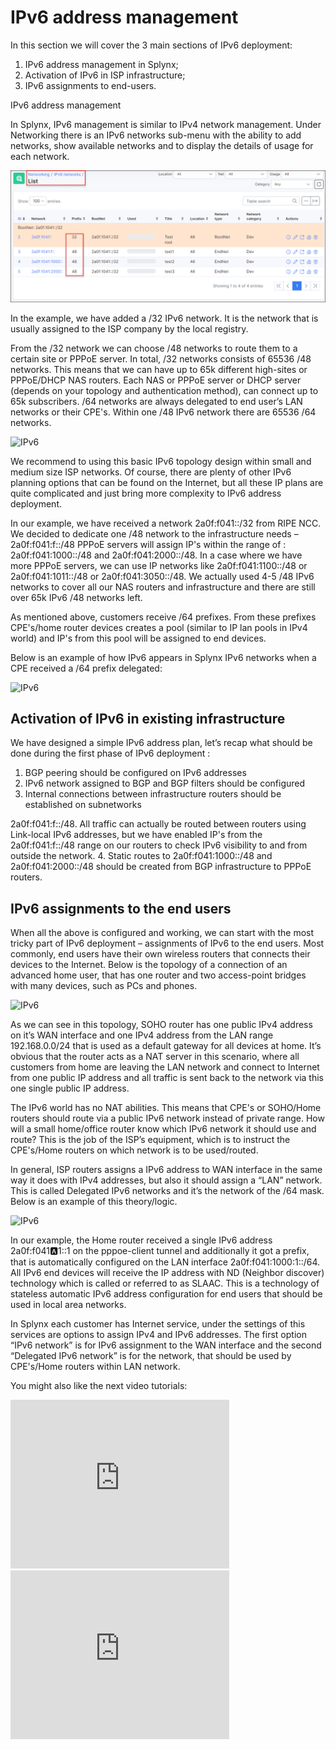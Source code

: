 IPv6 address management
======================

In this section we will cover the 3 main sections of IPv6 deployment:

1. IPv6 address management in Splynx;
2. Activation of IPv6 in ISP infrastructure;
3. IPv6 assignments to end-users.

IPv6 address management

In Splynx, IPv6 management is similar to IPv4 network management. Under Networking there is an IPv6 networks sub-menu with the ability to add networks, show available networks and to display the details of usage for each network.

![IPv6](IPv61.png)


In the example, we have added a /32 IPv6 network. It is the network that is usually assigned to the ISP company by the local registry.

From the /32 network we can choose /48 networks to route them to a certain site or PPPoE server. In total, /32 networks consists of 65536 /48 networks. This means that we can have up to 65k different high-sites or PPPoE/DHCP NAS routers. Each NAS or PPPoE server or DHCP server (depends on your topology and authentication method), can connect up to 65k subscribers. /64 networks are always delegated to end user’s LAN networks or their CPE's. Within one /48 IPv6 network there are 65536 /64 networks.

![IPv6](IPv62.png)

We recommend to using this basic IPv6 topology design within small and medium size ISP networks. Of course, there are plenty of other IPv6 planning options that can be found on the Internet, but all these IP plans are quite complicated and just bring more complexity to IPv6 address deployment.

In our example, we have received a network 2a0f:f041::/32 from RIPE NCC.
We decided to dedicate one /48 network to the infrastructure needs – 2a0f:f041:f::/48
PPPoE servers will assign IP's within the range of : 2a0f:f041:1000::/48 and 2a0f:f041:2000::/48.
In a case where we have more PPPoE servers, we can use IP networks like 2a0f:f041:1100::/48 or 2a0f:f041:1011::/48 or 2a0f:f041:3050::/48. We actually  used 4-5 /48 IPv6 networks to cover all our NAS routers and infrastructure and there are still over 65k IPv6 /48 networks left.

As mentioned above, customers receive /64 prefixes. From these prefixes CPE's/home router devices creates a pool (similar to IP lan pools in IPv4 world) and IP's from this pool will be assigned to end devices.

Below is an example of how IPv6 appears in Splynx IPv6 networks when a CPE received a /64 prefix delegated:

![IPv6](IPv62.png)

## Activation of IPv6 in existing infrastructure

We have designed a simple IPv6 address plan, let’s recap what should be done during the first phase of IPv6 deployment :
1. BGP peering should be configured on IPv6 addresses
2. IPv6 network assigned to BGP and BGP filters should be configured
3. Internal connections between infrastructure routers should be established on subnetworks

2a0f:f041:f::/48. All traffic can actually be routed between routers using Link-local IPv6 addresses, but we have enabled IP's from the 2a0f:f041:f::/48 range on our routers to check IPv6 visibility to and from outside the network.
4. Static routes to 2a0f:f041:1000::/48 and 2a0f:f041:2000::/48 should be created from BGP infrastructure to PPPoE routers.

## IPv6 assignments to the end users

When all the above is configured and working, we can start with the most tricky part of IPv6 deployment – assignments of IPv6 to the end users.
Most commonly, end users have their own wireless routers that connects their devices to the Internet.
Below is the topology of a connection of an advanced home user, that has one router and two access-point bridges with many devices, such as PCs and phones.

![IPv6](ipv64.png)

As we can see in this topology, SOHO router has one public IPv4 address on it’s WAN interface and one IPv4 address from the LAN range 192.168.0.0/24 that is used as a default gateway for all devices at home. It’s obvious that the router acts as a NAT server in this scenario, where all customers from home are leaving the LAN network and connect to Internet from one public IP address and all traffic is sent back to the network via this one single public IP address.

The IPv6 world has no NAT abilities. This means that CPE's or SOHO/Home routers should route via a public IPv6 network instead of private range. How will a small home/office router know which IPv6 network it should use and route? This is the job of the ISP’s equipment, which is to instruct the CPE's/Home routers on which network is to be used/routed.

In general, ISP routers assigns a IPv6 address to WAN interface in the same way  it does with IPv4 addresses, but also it should assign a “LAN” network. This is called Delegated IPv6 networks and it’s the network of the /64 mask.
Below is an example of this theory/logic.

![IPv6](ipv65.png)

In our example, the Home router received a single IPv6 address 2a0f:f041:a:1::1 on the pppoe-client tunnel and additionally it got a prefix, that is automatically configured on the LAN interface 2a0f:f041:1000:1::/64. All IPv6 end devices will receive the IP address with ND (Neighbor discover) technology which is called or referred to as SLAAC. This is a technology of stateless automatic IPv6 address configuration for end users that should be used in local area networks.

In Splynx each customer has Internet service, under the settings of this services are options to assign IPv4 and IPv6 addresses.
The first option “IPv6 network” is for IPv6 assignment to the WAN interface and the second “Delegated IPv6 network” is for the network, that should be used by CPE's/Home routers within LAN network.


You might also like the next video tutorials:


<iframe width="350" height="270" src="https://www.youtube.com/embed/JGytvVHl780" title="YouTube video player" frameborder="0" allow="accelerometer; autoplay; clipboard-write; encrypted-media; gyroscope; picture-in-picture" allowfullscreen></iframe>


<iframe width="350" height="270" src="https://www.youtube.com/embed/jJejxvQvMDQ" title="YouTube video player" frameborder="0" allow="accelerometer; autoplay; clipboard-write; encrypted-media; gyroscope; picture-in-picture" allowfullscreen></iframe>
